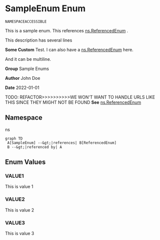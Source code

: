 # SampleEnum Enum

`NAMESPACEACCESSIBLE`

This is a sample enum. This references [ns.ReferencedEnum](../Miscellaneous/ns.ReferencedEnum.md) . 

This description has several lines

**Some Custom** Test. I can also have a [ns.ReferencedEnum](../Miscellaneous/ns.ReferencedEnum.md) here. 

And it can be multiline.

**Group** Sample Enums

**Author** John Doe

**Date** 2022-01-01

TODO: REFACTOR&gt;&gt;&gt;&gt;&gt;&gt;&gt;&gt;&gt;&gt;WE WON'T WANT TO HANDLE URLS LIKE THIS SINCE THEY MIGHT NOT BE FOUND
**See** [ns.ReferencedEnum](../Miscellaneous/ns.ReferencedEnum.md)

## Namespace
ns

```mermaid
graph TD
 A[SampleEnum] --&gt;|references| B[ReferencedEnum]
 B --&gt;|referenced by| A
```

## Enum Values
### VALUE1
This is value 1
### VALUE2
This is value 2
### VALUE3
This is value 3
